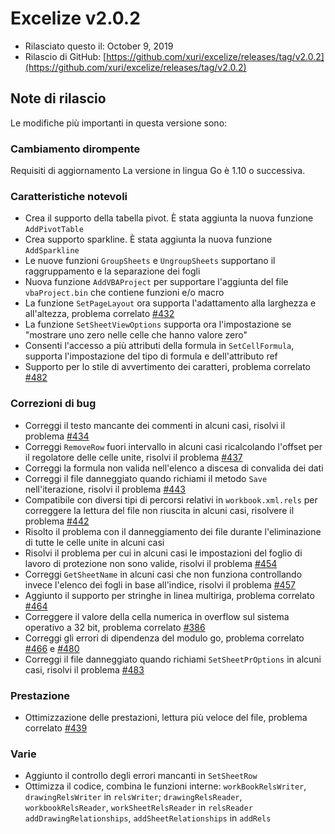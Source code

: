 # Excelize v2.0.2

* Rilasciato questo il: October 9, 2019
* Rilascio di GitHub: [https://github.com/xuri/excelize/releases/tag/v2.0.2](https://github.com/xuri/excelize/releases/tag/v2.0.2)

## Note di rilascio

Le modifiche più importanti in questa versione sono:

### Cambiamento dirompente

Requisiti di aggiornamento La versione in lingua Go è 1.10 o successiva.

### Caratteristiche notevoli

* Crea il supporto della tabella pivot. È stata aggiunta la nuova funzione `AddPivotTable`
* Crea supporto sparkline. È stata aggiunta la nuova funzione `AddSparkline`
* Le nuove funzioni `GroupSheets` e `UngroupSheets` supportano il raggruppamento e la separazione dei fogli
* Nuova funzione `AddVBAProject` per supportare l'aggiunta del file `vbaProject.bin` che contiene funzioni e/o macro
* La funzione `SetPageLayout` ora supporta l'adattamento alla larghezza e all'altezza, problema correlato [#432](https://github.com/xuri/excelize/issues/432)
* La funzione `SetSheetViewOptions` supporta ora l'impostazione se "mostrare uno zero nelle celle che hanno valore zero"
* Consenti l'accesso a più attributi della formula in `SetCellFormula`, supporta l'impostazione del tipo di formula e dell'attributo ref
* Supporto per lo stile di avvertimento dei caratteri, problema correlato [#482](https://github.com/xuri/excelize/issues/482)

### Correzioni di bug

* Correggi il testo mancante dei commenti in alcuni casi, risolvi il problema [#434](https://github.com/xuri/excelize/issues/434)
* Correggi `RemoveRow` fuori intervallo in alcuni casi ricalcolando l'offset per il regolatore delle celle unite, risolvi il problema [#437](https://github.com/xuri/excelize/issues/437)
* Correggi la formula non valida nell'elenco a discesa di convalida dei dati
* Correggi il file danneggiato quando richiami il metodo `Save` nell'iterazione, risolvi il problema [#443](https://github.com/xuri/excelize/issues/443)
* Compatibile con diversi tipi di percorsi relativi in `workbook.xml.rels` per correggere la lettura del file non riuscita in alcuni casi, risolvere il problema [#442](https://github.com/xuri/excelize/issues/442)
* Risolto il problema con il danneggiamento dei file durante l'eliminazione di tutte le celle unite in alcuni casi
* Risolvi il problema per cui in alcuni casi le impostazioni del foglio di lavoro di protezione non sono valide, risolvi il problema [#454](https://github.com/xuri/excelize/issues/454)
* Correggi `GetSheetName` in alcuni casi che non funziona controllando invece l'elenco dei fogli in base all'indice, risolvi il problema [#457](https://github.com/xuri/excelize/issues/457)
* Aggiunto il supporto per stringhe in linea multiriga, problema correlato [#464](https://github.com/xuri/excelize/issues/464)
* Correggere il valore della cella numerica in overflow sul sistema operativo a 32 bit, problema correlato [#386](https://github.com/xuri/excelize/issues/386)
* Correggi gli errori di dipendenza del modulo go, problema correlato [#466](https://github.com/xuri/excelize/issues/466) e [#480](https://github.com/xuri/excelize/issues/480)
* Correggi il file danneggiato quando richiami `SetSheetPrOptions` in alcuni casi, risolvi il problema [#483](https://github.com/xuri/excelize/issues/483)

### Prestazione

* Ottimizzazione delle prestazioni, lettura più veloce del file, problema correlato [#439](https://github.com/xuri/excelize/issues/439)

### Varie

* Aggiunto il controllo degli errori mancanti in `SetSheetRow`
* Ottimizza il codice, combina le funzioni interne:
`workBookRelsWriter`, `drawingRelsWriter` in `relsWriter`;
`drawingRelsReader`, `workbookRelsReader`, `workSheetRelsReader` in `relsReader`
`addDrawingRelationships`, `addSheetRelationships` in `addRels`
